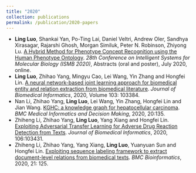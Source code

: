 ```yaml
---
title: "2020"
collection: publications
permalink: /publication/2020-papers
---
```

- **Ling Luo**, Shankai Yan, Po-Ting Lai, Daniel Veltri, Andrew Oler, Sandhya Xirasagar, Rajarshi Ghosh, Morgan Similuk, Peter N. Robinson, Zhiyong Lu. [A Hybrid Method for Phenotype Concept Recognition using the Human Phenotype Ontology](https://www.iscb.org/cms_addon/conferences/ismb2020/tracks/textminingcosi). *28th Conference on Intelligent Systems for Molecular Biology (ISMB 2020)*, Abstracts (oral and poster), July 2020, online.
- **Ling Luo**, Zhihao Yang, Mingyu Cao, Lei Wang, Yin Zhang and Hongfei Lin. [A neural network-based joint learning approach for biomedical entity and relation extraction from biomedical literature](https://www.sciencedirect.com/science/article/pii/S1532046420300113). *Journal of Biomedical Informatics*, 2020, Volume 103: 103384.
- Nan Li, Zhihao Yang, **Ling Luo**, Lei Wang, Yin Zhang, Hongfei Lin and Jian Wang. [KGHC: a knowledge graph for hepatocellular carcinoma](https://bmcmedinformdecismak.biomedcentral.com/articles/10.1186/s12911-020-1112-5). *BMC Medical Informatics and Decision Making*, 2020, 20:135.
- Zhiheng Li, Zhihao Yang, **Ling Luo**, Yang Xiang and Hongfei Lin. [Exploiting Adversarial Transfer Learning for Adverse Drug Reaction Detection from Texts](https://www.sciencedirect.com/science/article/abs/pii/S1532046420300599?casa_token=WSEAWRxH5T4AAAAA:8ZgHtIxSsz0ODgC6Iza_N-W7-diwiW18ZhJYahLXyvkYmIecIUEdSO01je86Ty18JksPwKh-lQ). *Journal of Biomedical Informatics*, 2020, 106:103431.
- Zhiheng Li, Zhihao Yang, Yang Xiang, **Ling Luo**, Yuanyuan Sun and Hongfei Lin. [Exploiting sequence labeling framework to extract document-level relations from biomedical texts](https://bmcbioinformatics.biomedcentral.com/articles/10.1186/s12859-020-3457-2). *BMC Bioinformatics*, 2020, 21: 125.
